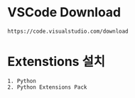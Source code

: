 # VSCode Download
    https://code.visualstudio.com/download
# Extenstions 설치
    1. Python
    2. Python Extensions Pack